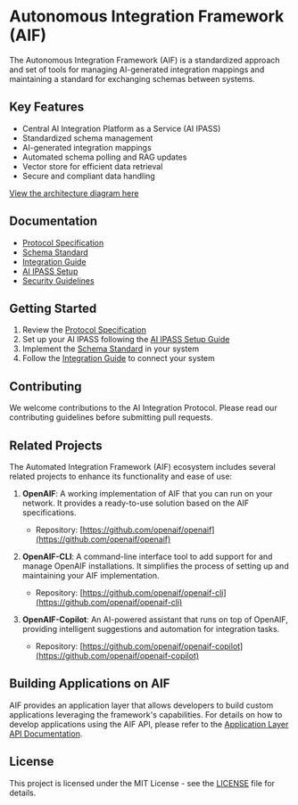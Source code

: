 # Autonomous Integration Framework (AIF)

The Autonomous Integration Framework (AIF) is a standardized approach and set of tools for managing AI-generated integration mappings and maintaining a standard for exchanging schemas between systems.


## Key Features

- Central AI Integration Platform as a Service (AI IPASS)
- Standardized schema management
- AI-generated integration mappings
- Automated schema polling and RAG updates
- Vector store for efficient data retrieval
- Secure and compliant data handling

[View the architecture diagram here](docs/architecture-diagram.md)

## Documentation

- [Protocol Specification](protocol-specification.md)
- [Schema Standard](schema-standard.md)
- [Integration Guide](integration-guide.md)
- [AI IPASS Setup](ai-ipass-setup.md)
- [Security Guidelines](security-guidelines.md)

## Getting Started

1. Review the [Protocol Specification](protocol-specification.md)
2. Set up your AI IPASS following the [AI IPASS Setup Guide](ai-ipass-setup.md)
3. Implement the [Schema Standard](schema-standard.md) in your system
4. Follow the [Integration Guide](integration-guide.md) to connect your system


## Contributing

We welcome contributions to the AI Integration Protocol. Please read our contributing guidelines before submitting pull requests.

## Related Projects

The Automated Integration Framework (AIF) ecosystem includes several related projects to enhance its functionality and ease of use:

1. **OpenAIF**: A working implementation of AIF that you can run on your network. It provides a ready-to-use solution based on the AIF specifications.
   - Repository: [https://github.com/openaif/openaif](https://github.com/openaif/openaif)

2. **OpenAIF-CLI**: A command-line interface tool to add support for and manage OpenAIF installations. It simplifies the process of setting up and maintaining your AIF implementation.
   - Repository: [https://github.com/openaif/openaif-cli](https://github.com/openaif/openaif-cli)

3. **OpenAIF-Copilot**: An AI-powered assistant that runs on top of OpenAIF, providing intelligent suggestions and automation for integration tasks.
   - Repository: [https://github.com/openaif/openaif-copilot](https://github.com/openaif/openaif-copilot)

## Building Applications on AIF

AIF provides an application layer that allows developers to build custom applications leveraging the framework's capabilities. For details on how to develop applications using the AIF API, please refer to the [Application Layer API Documentation](application-layer-api.md).

## License

This project is licensed under the MIT License - see the [LICENSE](LICENSE) file for details.
